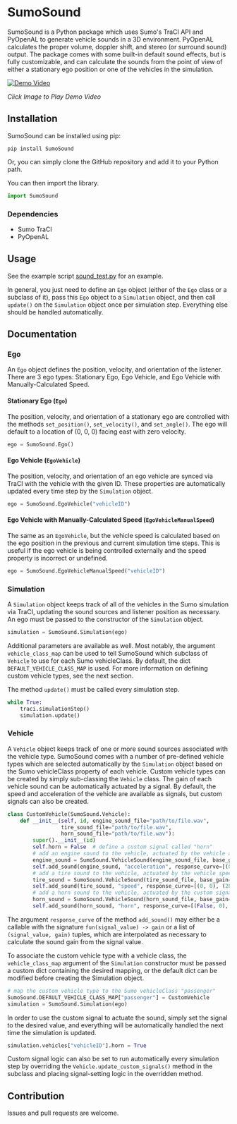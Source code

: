 # SumoSound
SumoSound is a Python package which uses Sumo's TraCI API and PyOpenAL to generate
vehicle sounds in a 3D environment. PyOpenAL calculates the proper volume, doppler
shift, and stereo (or surround sound) output. The package comes with some built-in 
default sound effects, but is fully customizable, and can calculate the sounds from
the point of view of either a stationary ego position or one of the vehicles in the
simulation.

[![Demo Video](https://img.youtube.com/vi/BPHDzUglJzg/0.jpg)](https://youtu.be/BPHDzUglJzg)

*Click Image to Play Demo Video*

## Installation
SumoSound can be installed using pip:
```
pip install SumoSound
```

Or, you can simply clone the GitHub repository and add it to your Python path.

You can then import the library.
```python
import SumoSound
```

### Dependencies
* Sumo TraCI
* PyOpenAL

## Usage
See the example script [sound_test.py](sound_test.py) for an example.

In general, you just need to define an ```Ego``` object (either of the ```Ego``` class or a
subclass of it), pass this ```Ego``` object to a ```Simulation``` object, and then call 
```update()``` on the ```Simulation``` object once per simulation step. Everything else 
should be handled automatically.

## Documentation

### Ego
An ```Ego``` object defines the position, velocity, and orientation of the listener.
There are 3 ego types: Stationary Ego, Ego Vehicle, and Ego Vehicle with Manually-Calculated Speed.

#### Stationary Ego (```Ego```)
The position, velocity, and orientation of a stationary ego are controlled with the methods ```set_position()```,
```set_velocity()```, and ```set_angle()```. The ego will default to a location of (0, 0, 0) facing east with
zero velocity.
```python
ego = SumoSound.Ego()
```

#### Ego Vehicle (```EgoVehicle```)
The position, velocity, and orientation of an ego vehicle are synced via TraCI with the vehicle with the given ID.
These properties are automatically updated every time step by the ```Simulation``` object.
```python
ego = SumoSound.EgoVehicle("vehicleID")
```

#### Ego Vehicle with Manually-Calculated Speed (```EgoVehicleManualSpeed```)
The same as an ```EgoVehicle```, but the vehicle speed is calculated based on the ego position in the previous and
current simulation time steps. This is useful if the ego vehicle is being controlled externally and the speed property
is incorrect or undefined.
```python
ego = SumoSound.EgoVehicleManualSpeed("vehicleID")
```

### Simulation
A ```Simulation``` object keeps track of all of the vehicles in the Sumo simulation via TraCI, updating the sound
sources and listener position as necessary. An ego must be passed to the constructor of the ```Simulation``` object.
```python
simulation = SumoSound.Simulation(ego)
```
Additional parameters are available as well. Most notably, the argument ```vehicle_class_map``` can be used to tell
SumoSound which subclass of ```Vehicle``` to use for each Sumo vehicleClass. By default, the dict
```DEFAULT_VEHICLE_CLASS_MAP``` is used. For more information on defining custom vehicle types, see the next section.

The method ```update()``` must be called every simulation step.
```python
while True:
    traci.simulationStep()
    simulation.update()
```

### Vehicle
A ```Vehicle``` object keeps track of one or more sound sources associated with the vehicle type. SumoSound comes with a
number of pre-defined vehicle types which are selected automatically by the ```Simulation``` object based on the Sumo
vehicleClass property of each vehicle. Custom vehicle types can be created by simply sub-classing the ```Vehicle```
class. The gain of each vehicle sound can be automatically actuated by a signal. By default, the speed and acceleration
of the vehicle are available as signals, but custom signals can also be created.

```python
class CustomVehicle(SumoSound.Vehicle):
    def __init__(self, id, engine_sound_file="path/to/file.wav",
                 tire_sound_file="path/to/file.wav",
                 horn_sound_file="path/to/file.wav"):
        super().__init__(id)
        self.horn = False  # define a custom signal called "horn"
        # add an engine sound to the vehicle, actuated by the vehicle acceleration
        engine_sound = SumoSound.VehicleSound(engine_sound_file, base_gain=0.5)
        self.add_sound(engine_sound, "acceleration", response_curve=[(0, 0.5), (2.5, 1)])
        # add a tire sound to the vehicle, actuated by the vehicle speed
        tire_sound = SumoSound.VehicleSound(tire_sound_file, base_gain=2)
        self.add_sound(tire_sound, "speed", response_curve=[(0, 0), (28, 1)])
        # add a horn sound to the vehicle, actuated by the custom signal "horn"
        horn_sound = SumoSound.VehicleSound(horn_sound_file, base_gain=2)
        self.add_sound(horn_sound, "horn", response_curve=[(False, 0), (True, 1)])
```

The argument ```response_curve``` of the method ```add_sound()``` may either be a callable with the signature
```fun(signal_value) -> gain``` or a list of ```(signal_value, gain)``` tuples, which are interpolated as necessary to
calculate the sound gain from the signal value.

To associate the custom vehicle type with a vehicle class, the ```vehicle_class_map``` argument of the ```Simulation```
constructor must be passed a custom dict containing the desired mapping, or the default dict can be modified before
creating the Simulation object.
```python
# map the custom vehicle type to the Sumo vehicleClass "passenger"
SumoSound.DEFAULT_VEHICLE_CLASS_MAP["passenger"] = CustomVehicle
simulation = SumoSound.Simulation(ego)
```

In order to use the custom signal to actuate the sound, simply set the signal to the desired value, and everything will
be automatically handled the next time the simulation is updated.
```python
simulation.vehicles["vehicleID"].horn = True
```

Custom signal logic can also be set to run automatically every simulation step by overriding the 
```Vehicle.update_custom_signals()``` method in the subclass and placing signal-setting logic in the overridden method.

## Contribution
Issues and pull requests are welcome.
